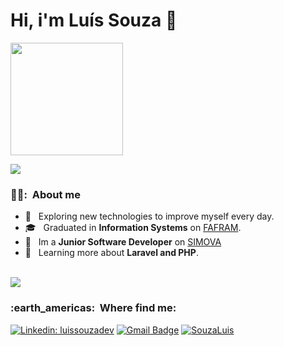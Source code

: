 # Hi, i'm Luís Souza 🖖
 
 <a href="https://github.com/SouzaLuis">
  <img height="180em" src="https://github-readme-stats.vercel.app/api?username=SouzaLuis&theme=dracula&show_icons=true" />
</a>
 
![](https://komarev.com/ghpvc/?username=SouzaLuis&color=006bed)

<h3> 👨‍💻: &nbsp;About me </h3>

- 🤔 &nbsp; Exploring new technologies to improve myself every day.
- 🎓 &nbsp; Graduated in  **Information Systems** on <a href="[link da sua faculdade](https://www.fafram.com.br/)">FAFRAM</a>.
- 💼 &nbsp; Im a **Junior Software Developer** on <a href="[LINK DA EMPRESA](https://www.simova.com.br/home-simova-english)">SIMOVA</a>
- 🌱 &nbsp; Learning more about **Laravel and PHP**.

<br/>

<a href="https://github.com/SouzaLuis">
  <img align="center" src="https://github-readme-stats.vercel.app/api/top-langs/?username=SouzaLuis&theme=dracula&hide_langs_below=1" />
</a>





<br/>

<h3> :earth_americas: &nbsp;Where find me: </h3> 

[![Linkedin: luissouzadev](https://img.shields.io/badge/-luissouzadev-blue?style=flat-square&logo=Linkedin&logoColor=white&link=https://www.linkedin.com/in/luissouzadev/)](https://www.linkedin.com/in/luissouzadev/)
[![Gmail Badge](https://img.shields.io/badge/-luisfernandoalvesdesouza0123@gmail.com-006bed?style=flat-square&logo=Gmail&logoColor=white&link=mailto:luisfernandoalvesdesouza0123@gmail.com)](mailto:luisfernandoalvesdesouza0123@gmail.com)
[![SouzaLuis]( https://img.shields.io/github/followers/SouzaLuis?label=follow&style=social)]([LINK-DO-SEU-GITHUB](https://github.com/SouzaLuis))
 
